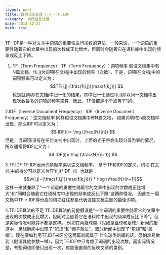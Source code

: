 ```yaml
---
layout: post
title: 自然语言处理（一）-TF.IDF
category: 自然语言处理
date: 2014-12-24
math: true
---
```


<!-- more -->

TF-IDF是一种对文本中词语的重要性进行加权的算法，一般来说，一个词语的重要性随着它的文章中出现的次数成正比增大，但同时会随着它在语料库中出现的频率成反比下降。

1. TF（Term Frequency）
    TF（Term Frequency）：词项频率
    假设文档集中有N篇文档，f(i,j)为词项i在文档j中出现的频率（次数），于是，词项i在文档j中的词项频率可以定义为：
    $$TF(i,j)=\frac{f(i,j)}{max(f(k,j))} $$     也是就词项i在文档j中归一化的结果，其中归一化通过f(i,j)除以同一文档中出现次数最多的词项的频率来算，因此，TF值都是小于或等于1的。

2.IDF（Inverse Document Frequency）
    IDF（Inverse Document Frequency）：逆文档频率
    同样假设文档集中有N篇文档， 如果词项i在n篇文档中出现，那么IDF可以定义为：
    $$ IDF(i)= \log (\frac{N}{n}) $$
    但是，当词项i没有在任何文档中出现时，上面的式子将会出现分母为零的情况，所以通常将IDF定义为： $$ IDF(i)= \log (\frac{N}{n+1}) $$

3.TF.IDF
    TF.IDF表示词项频率乘以逆文档频率。
    基于TF和IDF的定义，词项i在文档j中的得分可以定义为TF(i,j)*IDF（i）也就是：$$w(i,j)={\frac{f(i,j)}{max(f(k,j))}} * \log (\frac{N}{n+1})$$
    这样一来就兼顾了“一个词语的重要性随着它的文章中出现的次数成正比增大”和“同时会随着它在语料库中出现的频率成反比下降”这两种情况。
    因此在一篇文档中TF * IDF得分高的词项往往都是代表这篇文档主题的最佳词项。

4.TF.IDF算法的不足
    TF.IDF算法的前提假设是“一个词语的重要性随着它的文章中出现的次数成正比增大，但同时会随着它在语料库中出现的频率成反比下降”。但是实际情况可能并不都是这样。
    例如在两篇球类（假如是篮球和足球）新闻的报道中，足球新闻中出现了“犯规”和“帽子戏法”，篮球新闻中出现了“犯规”和“盖帽”。现在假如利用TF.IDF来区分这两篇新闻属于
    什么球类新闻的话，恐怕难易做到（假设其他参数一样），因为TF.IDF中只考虑了词语的出现次数，而实际情况是，有些词语即便只出现一次，就能很直观的反映文章的类别。














